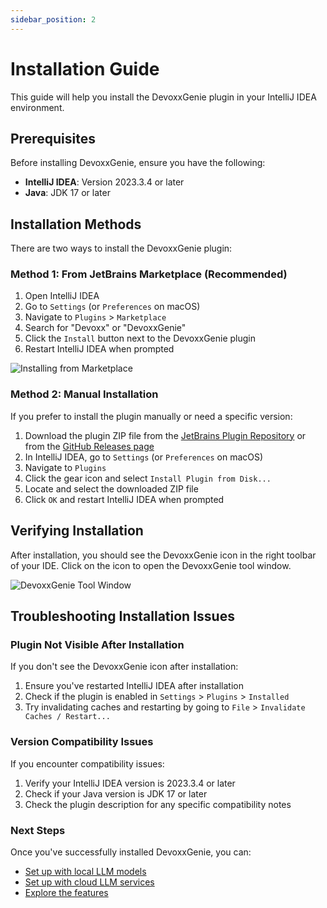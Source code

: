 ```yaml
---
sidebar_position: 2
---
```


# Installation Guide

This guide will help you install the DevoxxGenie plugin in your IntelliJ IDEA environment.

## Prerequisites

Before installing DevoxxGenie, ensure you have the following:

- **IntelliJ IDEA**: Version 2023.3.4 or later
- **Java**: JDK 17 or later

## Installation Methods

There are two ways to install the DevoxxGenie plugin:

### Method 1: From JetBrains Marketplace (Recommended)

1. Open IntelliJ IDEA
2. Go to `Settings` (or `Preferences` on macOS)
3. Navigate to `Plugins` > `Marketplace`
4. Search for "Devoxx" or "DevoxxGenie"
5. Click the `Install` button next to the DevoxxGenie plugin
6. Restart IntelliJ IDEA when prompted

![Installing from Marketplace](/img/provider-selection.png)

### Method 2: Manual Installation

If you prefer to install the plugin manually or need a specific version:

1. Download the plugin ZIP file from the [JetBrains Plugin Repository](https://plugins.jetbrains.com/plugin/24169-devoxxgenie) or from the [GitHub Releases page](https://github.com/devoxx/DevoxxGenieIDEAPlugin/releases)
2. In IntelliJ IDEA, go to `Settings` (or `Preferences` on macOS)
3. Navigate to `Plugins`
4. Click the gear icon and select `Install Plugin from Disk...`
5. Locate and select the downloaded ZIP file
6. Click `OK` and restart IntelliJ IDEA when prompted

## Verifying Installation

After installation, you should see the DevoxxGenie icon in the right toolbar of your IDE. Click on the icon to open the DevoxxGenie tool window.

![DevoxxGenie Tool Window](/img/devoxxgenie-toolwindow.png)

## Troubleshooting Installation Issues

### Plugin Not Visible After Installation

If you don't see the DevoxxGenie icon after installation:

1. Ensure you've restarted IntelliJ IDEA after installation
2. Check if the plugin is enabled in `Settings` > `Plugins` > `Installed`
3. Try invalidating caches and restarting by going to `File` > `Invalidate Caches / Restart...`

### Version Compatibility Issues

If you encounter compatibility issues:

1. Verify your IntelliJ IDEA version is 2023.3.4 or later
2. Check if your Java version is JDK 17 or later
3. Check the plugin description for any specific compatibility notes

### Next Steps

Once you've successfully installed DevoxxGenie, you can:

- [Set up with local LLM models](quick-start-local.md)
- [Set up with cloud LLM services](quick-start-cloud.md)
- [Explore the features](../features/overview.md)

